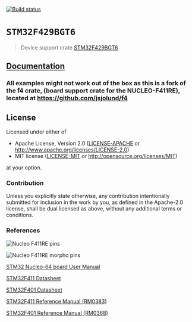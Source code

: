 [![Build status](https://travis-ci.org/jsjolund/f4.svg?branch=master)](https://travis-ci.org/jsjolund/f4)

# `STM32F429BGT6`

> Device support crate [STM32F429BGT6]

[STM32F429BGT6]: 
http://www.st.com/content/ccc/resource/technical/document/reference_manual/3d/6d/5a/66/b4/99/40/d4/DM00031020.pdf/files/DM00031020.pdf/jcr:content/translations/en.DM00031020.pdf

## [Documentation](https://jsjolund.github.io/f4/f4/)
### All examples might not work out of the box as this is a fork of the f4 crate, (board support crate for the NUCLEO-F411RE), located at https://github.com/jsjolund/f4

## License

Licensed under either of

- Apache License, Version 2.0 ([LICENSE-APACHE](LICENSE-APACHE) or
  http://www.apache.org/licenses/LICENSE-2.0)
- MIT license ([LICENSE-MIT](LICENSE-MIT) or http://opensource.org/licenses/MIT)

at your option.

### Contribution

Unless you explicitly state otherwise, any contribution intentionally submitted
for inclusion in the work by you, as defined in the Apache-2.0 license, shall be
dual licensed as above, without any additional terms or conditions.

### References
![Nucleo F411RE pins](docs/Nucleo_f411re.png)

![Nucleo F411RE morpho pins](docs/Nucleo_f411re_morpho.png)

[STM32 Nucleo-64 board User Manual](https://www.st.com/resource/en/user_manual/dm00105823.pdf)

[STM32F411 Datasheet](https://www.st.com/resource/en/datasheet/stm32f411re.pdf)

[STM32F401 Datasheet](https://www.st.com/resource/en/datasheet/stm32f401re.pdf)

[STM32F411 Reference Manual (RM0383)](https://www.st.com/resource/en/reference_manual/dm00119316.pdf)

[STM32F401 Reference Manual (RM0368)](https://www.st.com/resource/en/reference_manual/dm00096844.pdf)
